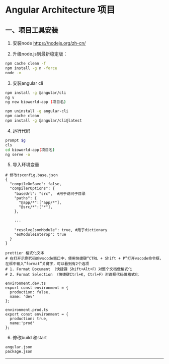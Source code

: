 # Angular Architecture 项目



## 一、项目工具安装

1.  安装node https://nodejs.org/zh-cn/

2. 升级node.js到最新稳定版：

```bash
npm cache clean -f
npm install -g n -force
node -v
```
3. 安装angular cli
```bash
npm install -g @angular/cli
ng v
ng new bioworld-app (项目名)

npm uninstall -g angular-cli
npm cache clean
npm install -g @angular/cli@latest
```
4. 运行代码
```bash
prompt $g
cls
cd bioworld-app(项目名)
ng serve -o
```
5. 导入环境变量
~~~shell
# 修改tsconfig.base.json
{
  "compileOnSave": false,
  "compilerOptions": {
    "baseUrl": "src",  #用于访问子目录
    "paths": {
      "@app/*":["app/*"],
      "@src/*":["*"],
    },
    
    ...
    
    "resolveJsonModule": true, #用于dictionary
    "esModuleInterop": true
  }
}

prettier 格式化文本 
# 在打开示例代码的vscode窗口中，使用快捷键“CTRL + Shift + P”打开vscode命令框，在框中输入“format”关键字，可以看到有2个选项 
# 1. Format Document （快捷键 Shift+Alt+F）对整个文档做格式化
# 2. Format Selection （快捷键Ctrl+K, Ctrl+F）对选择代码做格式化

environment.dev.ts
export const environment = {
  production: false,
  name: 'dev'
};

environment.prod.ts
export const environment = {
  production: true,
  name:'prod'
};
~~~

6. 修改build 和start

```shell
angular.json
package.json
```

-----




